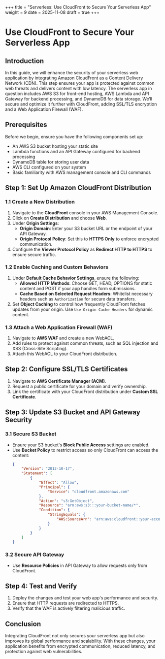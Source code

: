 +++
title = "Serverless: Use CloudFront to Secure Your Serverless App"
weight = 9
date = 2025-11-08
draft = true
+++

# Use CloudFront to Secure Your Serverless App

## Introduction

In this guide, we will enhance the security of your serverless web application by integrating Amazon CloudFront as a Content Delivery Network (CDN). This step ensures your app is protected against common web threats and delivers content with low latency. The serverless app in question includes AWS S3 for front-end hosting, AWS Lambda and API Gateway for backend processing, and DynamoDB for data storage. We’ll secure and optimize it further with CloudFront, adding SSL/TLS encryption and a Web Application Firewall (WAF).

## Prerequisites

Before we begin, ensure you have the following components set up:

- An AWS S3 bucket hosting your static site
- Lambda functions and an API Gateway configured for backend processing
- DynamoDB table for storing user data
- AWS CLI configured on your system
- Basic familiarity with AWS management console and CLI commands

## Step 1: Set Up Amazon CloudFront Distribution

### 1.1 Create a New Distribution
1. Navigate to the **CloudFront** console in your AWS Management Console.
2. Click on **Create Distribution** and choose **Web**.
3. Under **Origin Settings**:
   - **Origin Domain**: Enter your S3 bucket URL or the endpoint of your API Gateway.
   - **Origin Protocol Policy**: Set this to **HTTPS Only** to enforce encrypted communication.
4. Configure the **Viewer Protocol Policy** as **Redirect HTTP to HTTPS** to ensure secure traffic.

### 1.2 Enable Caching and Custom Behaviors
1. Under **Default Cache Behavior Settings**, ensure the following:
   - **Allowed HTTP Methods**: Choose GET, HEAD, OPTIONS for static content and POST if your app handles form submissions.
   - **Cache Based on Selected Request Headers**: Whitelist necessary headers such as `Authorization` for secure data transfers.
2. Set **Object Caching** to control how frequently CloudFront fetches updates from your origin. Use `Use Origin Cache Headers` for dynamic content.

### 1.3 Attach a Web Application Firewall (WAF)
1. Navigate to **AWS WAF** and create a new WebACL.
2. Add rules to protect against common threats, such as SQL injection and XSS (Cross-Site Scripting).
3. Attach this WebACL to your CloudFront distribution.

## Step 2: Configure SSL/TLS Certificates

1. Navigate to **AWS Certificate Manager (ACM)**.
2. Request a public certificate for your domain and verify ownership.
3. Link the certificate with your CloudFront distribution under **Custom SSL Certificate**.

## Step 3: Update S3 Bucket and API Gateway Security

### 3.1 Secure S3 Bucket
- Ensure your S3 bucket's **Block Public Access** settings are enabled.
- Use **Bucket Policy** to restrict access so only CloudFront can access the content:
  ```json
  {
      "Version": "2012-10-17",
      "Statement": [
          {
              "Effect": "Allow",
              "Principal": {
                  "Service": "cloudfront.amazonaws.com"
              },
              "Action": "s3:GetObject",
              "Resource": "arn:aws:s3:::your-bucket-name/*",
              "Condition": {
                  "StringEquals": {
                      "AWS:SourceArn": "arn:aws:cloudfront::your-account-id:distribution/your-distribution-id"
                  }
              }
          }
      ]
  }
  ```

### 3.2 Secure API Gateway
- Use **Resource Policies** in API Gateway to allow requests only from CloudFront.

## Step 4: Test and Verify

1. Deploy the changes and test your web app's performance and security.
2. Ensure that HTTP requests are redirected to HTTPS.
3. Verify that the WAF is actively filtering malicious traffic.

## Conclusion

Integrating CloudFront not only secures your serverless app but also improves its global performance and scalability. With these changes, your application benefits from encrypted communication, reduced latency, and protection against web vulnerabilities.
